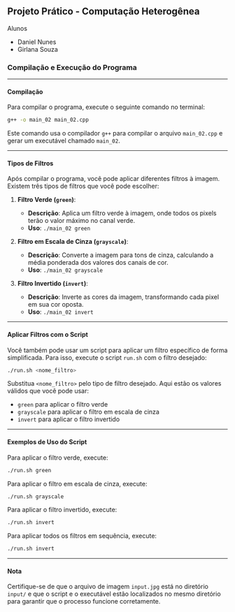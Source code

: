 ## Projeto Prático - Computação Heterogênea

Alunos

- Daniel Nunes
- Girlana Souza

### Compilação e Execução do Programa

---

#### Compilação

Para compilar o programa, execute o seguinte comando no terminal:

```bash
g++ -o main_02 main_02.cpp
```

Este comando usa o compilador `g++` para compilar o arquivo `main_02.cpp` e gerar um executável chamado `main_02`.

---

#### Tipos de Filtros

Após compilar o programa, você pode aplicar diferentes filtros à imagem. Existem três tipos de filtros que você pode escolher:

1. **Filtro Verde (`green`)**:

   - **Descrição**: Aplica um filtro verde à imagem, onde todos os pixels terão o valor máximo no canal verde.
   - **Uso**: `./main_02 green`

2. **Filtro em Escala de Cinza (`grayscale`)**:

   - **Descrição**: Converte a imagem para tons de cinza, calculando a média ponderada dos valores dos canais de cor.
   - **Uso**: `./main_02 grayscale`

3. **Filtro Invertido (`invert`)**:
   - **Descrição**: Inverte as cores da imagem, transformando cada pixel em sua cor oposta.
   - **Uso**: `./main_02 invert`

---

#### Aplicar Filtros com o Script

Você também pode usar um script para aplicar um filtro específico de forma simplificada. Para isso, execute o script `run.sh` com o filtro desejado:

```bash
./run.sh <nome_filtro>
```

Substitua `<nome_filtro>` pelo tipo de filtro desejado. Aqui estão os valores válidos que você pode usar:

- `green` para aplicar o filtro verde
- `grayscale` para aplicar o filtro em escala de cinza
- `invert` para aplicar o filtro invertido

---

#### Exemplos de Uso do Script

Para aplicar o filtro verde, execute:

```bash
./run.sh green
```

Para aplicar o filtro em escala de cinza, execute:

```bash
./run.sh grayscale
```

Para aplicar o filtro invertido, execute:

```bash
./run.sh invert
```

Para aplicar todos os filtros em sequência, execute:

```bash
./run.sh invert
```

---

#### Nota

Certifique-se de que o arquivo de imagem `input.jpg` está no diretório `input/` e que o script e o executável estão localizados no mesmo diretório para garantir que o processo funcione corretamente.
